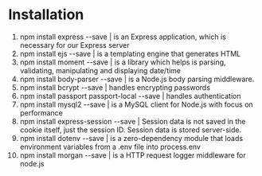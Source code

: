 # Installation

1. npm install express --save | is an Express application, which is necessary for our Express server
2. npm install ejs --save | is a templating engine that generates HTML
3. npm install moment --save | is a library which helps is parsing, validating, manipulating and displaying date/time
4. npm install body-parser --save | is a Node.js body parsing middleware.
5. npm install bcrypt --save | handles encrypting passwords
6. npm install passport passport-local --save | handles authentication
7. npm install mysql2 --save | is a MySQL client for Node.js with focus on performance
8. npm install express-session --save | Session data is not saved in the cookie itself, just the session ID. Session data is stored server-side.
9. npm install dotenv --save | is a zero-dependency module that loads environment variables from a .env file into process.env
10. npm install morgan --save | is a HTTP request logger middleware for node.js
